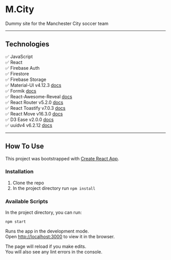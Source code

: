 # M.City

Dummy site for the Manchester City soccer team

---

## Technologies

✅ JavaScript </br>
✅ React </br>
✅ Firebase Auth </br>
✅ Firestore </br>
✅ Firebase Storage </br>
✅ Material-UI v4.12.3 [docs](https://v4.mui.com/) </br>
✅ Formik [docs](https://formik.org/) </br>
✅ React-Awesome-Reveal [docs](https://github.com/morellodev/react-awesome-reveal) </br>
✅ React Router v5.2.0 [docs](https://v5.reactrouter.com/) </br>
✅ React Toastify v7.0.3 [docs](https://fkhadra.github.io/react-toastify/introduction/) </br>
✅ React Move v16.3.0 [docs](https://github.com/sghall/react-move) </br>
✅ D3 Ease v2.0.0 [docs](https://www.npmjs.com/package/d3-ease/v/2.0.0) </br>
✅ uuidv4 v6.2.12 [docs](https://www.npmjs.com/package/uuidv4) </br>

---

## How To Use

This project was bootstrapped with [Create React App](https://github.com/facebook/create-react-app).

### Installation

1. Clone the repo
2. In the project directory run `npm install`

### Available Scripts

In the project directory, you can run:

`npm start`

Runs the app in the development mode.\
Open [http://localhost:3000](http://localhost:3000) to view it in the browser.

The page will reload if you make edits.\
You will also see any lint errors in the console.
